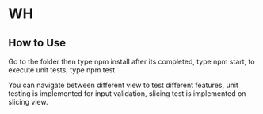 # WH

## How to Use

Go to the folder then type npm install after its completed, type npm start, to execute unit tests, type npm test

You can navigate between different view to test different features, unit testing is implemented for input validation, slicing test is implemented on slicing view.


